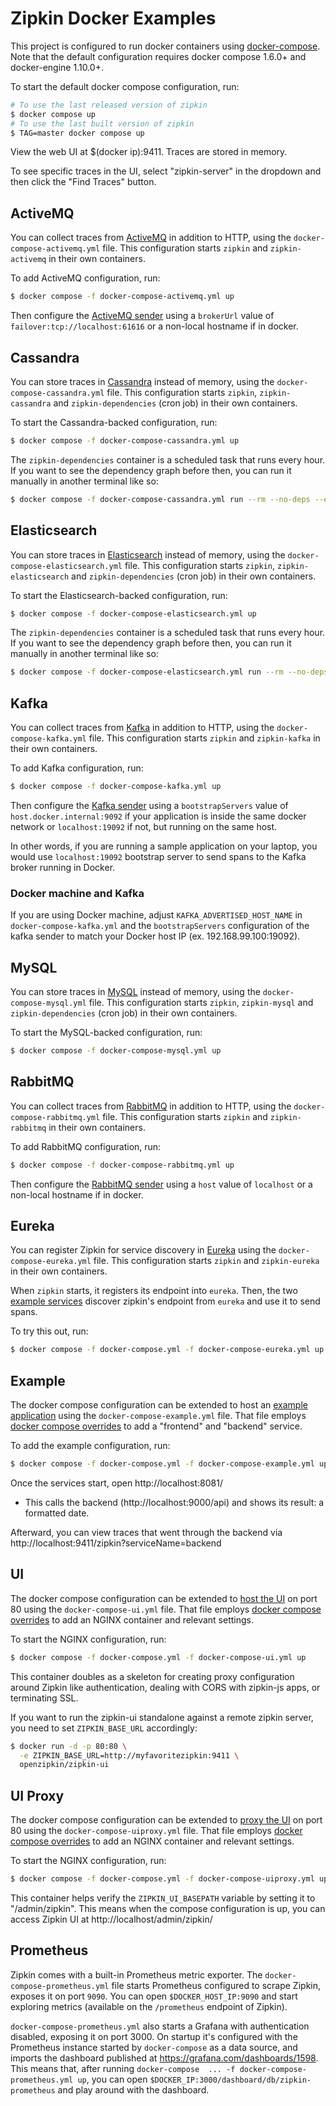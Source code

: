 # Zipkin Docker Examples

This project is configured to run docker containers using
[docker-compose](https://docs.docker.com/compose/). Note that the default
configuration requires docker compose 1.6.0+ and docker-engine 1.10.0+.

To start the default docker compose configuration, run:

```bash
# To use the last released version of zipkin
$ docker compose up
# To use the last built version of zipkin
$ TAG=master docker compose up
```

View the web UI at $(docker ip):9411. Traces are stored in memory.

To see specific traces in the UI, select "zipkin-server" in the dropdown and
then click the "Find Traces" button.

## ActiveMQ

You can collect traces from [ActiveMQ](../test-images/zipkin-activemq/README.md) in addition to HTTP, using the
`docker-compose-activemq.yml` file. This configuration starts `zipkin` and `zipkin-activemq` in their
own containers.

To add ActiveMQ configuration, run:
```bash
$ docker compose -f docker-compose-activemq.yml up
```

Then configure the [ActiveMQ sender](https://github.com/openzipkin/zipkin-reporter-java/blob/master/activemq-client/src/main/java/zipkin2/reporter/activemq/ActiveMQSender.java)
using a `brokerUrl` value of `failover:tcp://localhost:61616` or a non-local hostname if in docker.

## Cassandra

You can store traces in [Cassandra](../test-images/zipkin-cassandra/README.md) instead of memory, using the
`docker-compose-cassandra.yml` file. This configuration starts `zipkin`, `zipkin-cassandra` and
`zipkin-dependencies` (cron job) in their own containers.

To start the Cassandra-backed configuration, run:

```bash
$ docker compose -f docker-compose-cassandra.yml up
```

The `zipkin-dependencies` container is a scheduled task that runs every hour.
If you want to see the dependency graph before then, you can run it manually
in another terminal like so:

```bash
$ docker compose -f docker-compose-cassandra.yml run --rm --no-deps --entrypoint start-zipkin-dependencies dependencies
```

## Elasticsearch

You can store traces in [Elasticsearch](../test-images/zipkin-elasticsearch8/README.md) instead of memory,
using the `docker-compose-elasticsearch.yml` file. This configuration starts `zipkin`,
`zipkin-elasticsearch` and `zipkin-dependencies` (cron job) in their own containers.

To start the Elasticsearch-backed configuration, run:

```bash
$ docker compose -f docker-compose-elasticsearch.yml up
```

The `zipkin-dependencies` container is a scheduled task that runs every hour.
If you want to see the dependency graph before then, you can run it manually
in another terminal like so:

```bash
$ docker compose -f docker-compose-elasticsearch.yml run --rm --no-deps --entrypoint start-zipkin-dependencies dependencies
```

## Kafka

You can collect traces from [Kafka](../test-images/zipkin-kafka/README.md) in addition to HTTP, using the
`docker-compose-kafka.yml` file. This configuration starts `zipkin` and `zipkin-kafka` in their
own containers.

To add Kafka configuration, run:
```bash
$ docker compose -f docker-compose-kafka.yml up
```

Then configure the [Kafka sender](https://github.com/openzipkin/zipkin-reporter-java/blob/master/kafka/src/main/java/zipkin2/reporter/kafka/KafkaSender.java) using a `bootstrapServers` value of `host.docker.internal:9092` if your application is inside the same docker network or `localhost:19092` if not, but running on the same host.

In other words, if you are running a sample application on your laptop, you would use `localhost:19092` bootstrap server to send spans to the Kafka broker running in Docker.

### Docker machine and Kafka

If you are using Docker machine, adjust `KAFKA_ADVERTISED_HOST_NAME` in `docker-compose-kafka.yml`
and the `bootstrapServers` configuration of the kafka sender to match your Docker host IP (ex. 192.168.99.100:19092).

## MySQL

You can store traces in [MySQL](../test-images/zipkin-mysql/README.md) instead of memory, using the
`docker-compose-mysql.yml` file. This configuration starts `zipkin`, `zipkin-mysql` and
`zipkin-dependencies` (cron job) in their own containers.

To start the MySQL-backed configuration, run:

```bash
$ docker compose -f docker-compose-mysql.yml up
```

## RabbitMQ

You can collect traces from [RabbitMQ](../test-images/zipkin-rabbitmq/README.md) in addition to HTTP, using the
`docker-compose-rabbitmq.yml` file. This configuration starts `zipkin` and `zipkin-rabbitmq` in their
own containers.

To add RabbitMQ configuration, run:
```bash
$ docker compose -f docker-compose-rabbitmq.yml up
```

Then configure the [RabbitMQ sender](https://github.com/openzipkin/zipkin-reporter-java/blob/master/amqp-client/src/main/java/zipkin2/reporter/amqp/RabbitMQSender.java)
using a `host` value of `localhost` or a non-local hostname if in docker.

## Eureka

You can register Zipkin for service discovery in [Eureka](../test-images/zipkin-eureka/README.md)
using the `docker-compose-eureka.yml` file. This configuration starts `zipkin` and `zipkin-eureka`
in their own containers.

When `zipkin` starts, it registers its endpoint into `eureka`. Then, the two [example services](#example)
discover zipkin's endpoint from `eureka` and use it to send spans.

To try this out, run:
```bash
$ docker compose -f docker-compose.yml -f docker-compose-eureka.yml up
```

## Example

The docker compose configuration can be extended to host an [example application](https://github.com/openzipkin/brave-example)
using the `docker-compose-example.yml` file. That file employs [docker compose overrides](https://docs.docker.com/compose/extends/#multiple-compose-files)
to add a "frontend" and "backend" service.

To add the example configuration, run:
```bash
$ docker compose -f docker-compose.yml -f docker-compose-example.yml up
```

Once the services start, open http://localhost:8081/
* This calls the backend (http://localhost:9000/api) and shows its result: a formatted date.

Afterward, you can view traces that went through the backend via http://localhost:9411/zipkin?serviceName=backend

## UI

The docker compose configuration can be extended to [host the UI](../test-images/zipkin-ui/README.md) on port 80
using the `docker-compose-ui.yml` file. That file employs
[docker compose overrides](https://docs.docker.com/compose/extends/#multiple-compose-files)
to add an NGINX container and relevant settings.

To start the NGINX configuration, run:

```bash
$ docker compose -f docker-compose.yml -f docker-compose-ui.yml up
```

This container doubles as a skeleton for creating proxy configuration around
Zipkin like authentication, dealing with CORS with zipkin-js apps, or
terminating SSL.

If you want to run the zipkin-ui standalone against a remote zipkin server, you
need to set `ZIPKIN_BASE_URL` accordingly:

```bash
$ docker run -d -p 80:80 \
  -e ZIPKIN_BASE_URL=http://myfavoritezipkin:9411 \
  openzipkin/zipkin-ui
```

## UI Proxy

The docker compose configuration can be extended to [proxy the UI](../test-images/zipkin-uiproxy/README.md) on port 80
using the `docker-compose-uiproxy.yml` file. That file employs
[docker compose overrides](https://docs.docker.com/compose/extends/#multiple-compose-files) to add an NGINX container and relevant settings.

To start the NGINX configuration, run:

```bash
$ docker compose -f docker-compose.yml -f docker-compose-uiproxy.yml up
```

This container helps verify the `ZIPKIN_UI_BASEPATH` variable by setting it to
"/admin/zipkin". This means when the compose configuration is up, you can
access Zipkin UI at http://localhost/admin/zipkin/

## Prometheus

Zipkin comes with a built-in Prometheus metric exporter. The
`docker-compose-prometheus.yml` file starts Prometheus configured to scrape
Zipkin, exposes it on port `9090`. You can open `$DOCKER_HOST_IP:9090` and
start exploring metrics (available on the `/prometheus` endpoint of Zipkin).

`docker-compose-prometheus.yml` also starts a Grafana with authentication
disabled, exposing it on port 3000. On startup it's configured with the
Prometheus instance started by `docker-compose` as a data source, and imports
the dashboard published at https://grafana.com/dashboards/1598. This means that,
after running `docker-compose  ... -f docker-compose-prometheus.yml up`, you
can open `$DOCKER_IP:3000/dashboard/db/zipkin-prometheus` and play around with
the dashboard.
